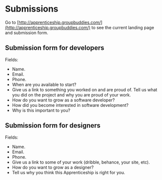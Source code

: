 Submissions
===========

Go to [http://apprenticeship.groupbuddies.com/](http://apprenticeship.groupbuddies.com/) to see the current landing page and submission form.

## Submission form for developers

Fields:

* Name.
* Email.
* Phone.
* When are you available to start?
* Give us a link to something you worked on and are proud of. Tell us what you did on the project and why you are proud of your work.
* How do you want to grow as a software developer?
* How did you become interested in software development?
* Why is this important to you?

## Submission form for designers

Fields:

* Name.
* Email.
* Phone.
* Give us a link to some of your work (dribble, behance, your site, etc).
* How do you want to grow as a designer?
* Tell us why you think this Apprenticeship is right for you.
